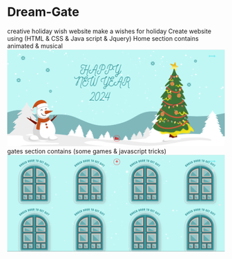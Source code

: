 # Dream-Gate
  creative holiday wish 
  website make a wishes for holiday
  Create website using (HTML & CSS & Java script & Jquery) 
   Home section contains animated & musical 
   ![](https://github.com/manonaSamir/Dream-Gate/blob/main/home.png)
   gates section contains (some games & javascript tricks) 
   ![](https://github.com/manonaSamir/Dream-Gate/blob/main/game.png)
